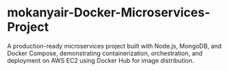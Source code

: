 # mokanyair-Docker-Microservices-Project
A production-ready microservices project built with Node.js, MongoDB, and Docker Compose, demonstrating containerization, orchestration, and deployment on AWS EC2 using Docker Hub for image distribution.
